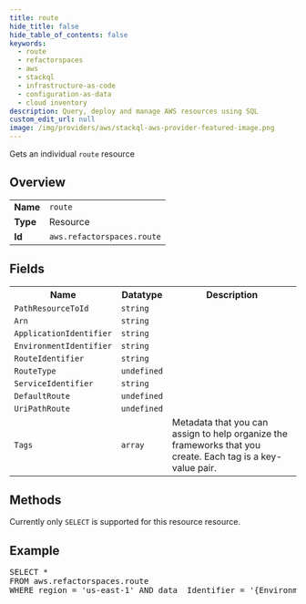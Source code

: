 ```yaml
---
title: route
hide_title: false
hide_table_of_contents: false
keywords:
  - route
  - refactorspaces
  - aws
  - stackql
  - infrastructure-as-code
  - configuration-as-data
  - cloud inventory
description: Query, deploy and manage AWS resources using SQL
custom_edit_url: null
image: /img/providers/aws/stackql-aws-provider-featured-image.png
---
```

Gets an individual <code>route</code> resource

## Overview
<table><tbody>
<tr><td><b>Name</b></td><td><code>route</code></td></tr>
<tr><td><b>Type</b></td><td>Resource</td></tr>
<tr><td><b>Id</b></td><td><code>aws.refactorspaces.route</code></td></tr>
</tbody></table>

## Fields
<table><tbody>
<tr><th>Name</th><th>Datatype</th><th>Description</th></tr>
<tr><td><code>PathResourceToId</code></td><td><code>string</code></td><td></td></tr><tr><td><code>Arn</code></td><td><code>string</code></td><td></td></tr><tr><td><code>ApplicationIdentifier</code></td><td><code>string</code></td><td></td></tr><tr><td><code>EnvironmentIdentifier</code></td><td><code>string</code></td><td></td></tr><tr><td><code>RouteIdentifier</code></td><td><code>string</code></td><td></td></tr><tr><td><code>RouteType</code></td><td><code>undefined</code></td><td></td></tr><tr><td><code>ServiceIdentifier</code></td><td><code>string</code></td><td></td></tr><tr><td><code>DefaultRoute</code></td><td><code>undefined</code></td><td></td></tr><tr><td><code>UriPathRoute</code></td><td><code>undefined</code></td><td></td></tr><tr><td><code>Tags</code></td><td><code>array</code></td><td>Metadata that you can assign to help organize the frameworks that you create. Each tag is a key-value pair.</td></tr>
</tbody></table>

## Methods
Currently only <code>SELECT</code> is supported for this resource resource.

## Example
<pre>
SELECT * 
FROM aws.refactorspaces.route
WHERE region = 'us-east-1' AND data__Identifier = '{EnvironmentIdentifier}' AND data__Identifier = '{ApplicationIdentifier}' AND data__Identifier = '{RouteIdentifier}'
</pre>
